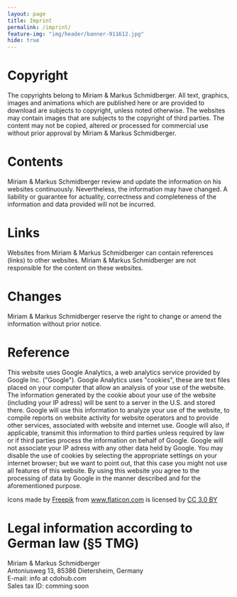 ```yaml
---
layout: page
title: Imprint
permalink: /imprint/
feature-img: "img/header/banner-911612.jpg"
hide: true
---
```


# Copyright
The copyrights belong to Miriam & Markus Schmidberger. All text, graphics, images and animations which are published 
here or are provided to download are subjects to copyright, unless noted otherwise. The websites may contain images 
that are subjects to the copyright of third parties. The content may not be copied, altered or processed for commercial 
use without prior approval by Miriam & Markus Schmidberger.

# Contents
Miriam & Markus Schmidberger review and update the information on his websites continuously. Nevertheless, the 
information may have changed. A liability or guarantee for actuality, correctness and completeness of the information 
and data provided will not be incurred.

# Links
Websites from Miriam & Markus Schmidberger can contain references (links) to other websites. Miriam & Markus 
Schmidberger are not responsible for the content on these websites.

# Changes
Miriam & Markus Schmidberger reserve the right to change or amend the information without prior notice.

# Reference
This website uses Google Analytics, a web analytics service provided by Google Inc. ("Google"). Google Analytics 
uses "cookies", these are text files placed on your computer that allow an analysis of your use of the website. 
The information generated by the cookie about your use of the website (including your IP adress) will be sent to a 
server in the U.S. and stored there. Google will use this information to analyze your use of the website, to compile 
reports on website activity for website operators and to provide other services, associated with website and internet 
use. Google will also, if applicable, transmit this information to third parties unless required by law or if third 
parties process the information on behalf of Google. Google will not associate your IP adress with any other data held 
by Google. You may disable the use of cookies by selecting the appropriate settings on your internet browser; but we 
want to point out, that this case you might not use all features of this website. By using this website you agree to 
the processing of data by Google in the manner described and for the aforementioned purpose.

<div>Icons made by <a href="http://www.freepik.com" title="Freepik">Freepik</a> from <a href="http://www.flaticon.com" 
title="Flaticon">www.flaticon.com</a> is licensed by <a href="http://creativecommons.org/licenses/by/3.0/" title="
Creative Commons BY 3.0" target="_blank">CC 3.0 BY</a></div>

# Legal information according to German law (§5 TMG)
Miriam & Markus Schmidberger
<br>Antoniusweg 13, 85386 Dietersheim, Germany
<br>E-mail: info at cdohub.com
<br>Sales tax ID: comming soon

